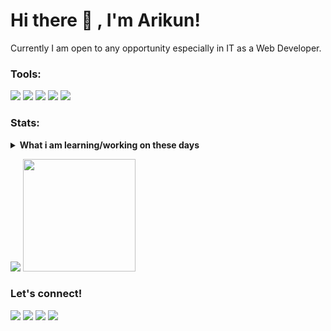 # Hi there 👋 , I'm Arikun!
Currently I am open to any opportunity especially in IT as a Web Developer. 

### Tools:
<p>
    <img src="https://img.shields.io/badge/OS-linux-blue?&logo=linux" />
    <img src="https://img.shields.io/badge/Code-php-blue?&logo=php" />
    <img src="https://img.shields.io/badge/Code-laravel-blue?&logo=laravel" />
    <img src="https://img.shields.io/badge/Text%20Editor-Sublime%20text-blue?&logo=sublime%20text&logoColor=blue" />
    <img src="https://gpvc.arturio.dev/imyhacker" />
</p>

### Stats:
<details>
 <summary><strong>What i am learning/working on these days</strong></summary>
    - 🔭 I’m currently working on Home </br>
    - 🔭 I'm writing content on my Blogs </br>
    - 🌱 I’m currently learning Laravel </br>
    - 🤔 I’m looking for help with My Team (INDOSEC) </br>
    - 💬 Ask me about anything.</br>
    - 📫 How to reach me: <a href="mailto:arifarhan1602@gmail.com">Email me!</a>  </br>
    - 😄 Pronouns: He/Him </br>
    - ⚡ Fun fact: Be Yourself and Never Surrender </br>
</details>
<p>
    <img src="https://github-readme-stats.vercel.app/api?username=imyhacker&hide=contribs,prs&show_icons=true&hide_border=true&title_color=000" />
    <img src="https://github-readme-stats.vercel.app/api/top-langs/?username=imyhacker&layout=compact" height=180 />
</p>

### Let's connect!
<p>
    <a href="https://arifarhan16.github.io" target="blank"><img src="https://img.shields.io/badge/Website-https://arifarhan16.github.io-green?" /></a>    <a href="https://www.linkedin.com/in/arii-farhan-345a74182" target="blank"><img src="https://img.shields.io/badge/arii-farhan-345a74182?style=flat&logo=linkedin" /></a>
    <a href="https://medium.com/@niisan_95023" target="blank"><img src="https://img.shields.io/badge/Nii-sanHax0r-30302f?style=flat&logo=medium" /></a>
    <a href="https://www.paypal.me/arikungans" target="blank"><img src="https://ionicabizau.github.io/badges/paypal.svg" /></a>
</p>

<!--
**imyhacker/imyhacker** is a ✨ _special_ ✨ repository because its `README.md` (this file) appears on your GitHub profile.

Here are some ideas to get you started:

- 🔭 I’m currently working on ...
- 🌱 I’m currently learning ...
- 👯 I’m looking to collaborate on ...
- 🤔 I’m looking for help with ...
- 💬 Ask me about ...
- 📫 How to reach me: ...
- 😄 Pronouns: ...
- ⚡ Fun fact: ...
-->
